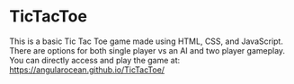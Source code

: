 # TicTacToe
This is a basic Tic Tac Toe game made using HTML, CSS, and JavaScript.
There are options for both single player vs an AI and two player gameplay.
You can directly access and play the game at: https://angularocean.github.io/TicTacToe/  
